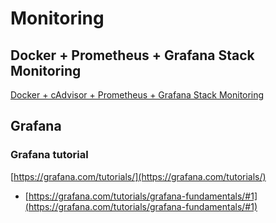 # Monitoring

## Docker + Prometheus + Grafana Stack Monitoring

[Docker + cAdvisor + Prometheus + Grafana Stack Monitoring](docker-prometheus-grafana.md)

## Grafana

### Grafana tutorial

[https://grafana.com/tutorials/](https://grafana.com/tutorials/)

* [https://grafana.com/tutorials/grafana-fundamentals/#1](https://grafana.com/tutorials/grafana-fundamentals/#1)

